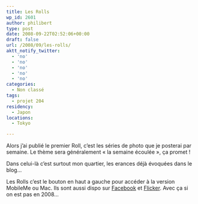 ```yaml
---
title: Les Rolls
wp_id: 2601
author: philibert
type: post
date: 2008-09-22T02:52:06+00:00
draft: false
url: /2008/09/les-rolls/
aktt_notify_twitter:
  - 'no'
  - 'no'
  - 'no'
  - 'no'
  - 'no'
categories:
  - Non classé
tags:
  - projet 204
residency:
  - Japon
locations:
  - Tokyo

---
```

Alors j&rsquo;ai publié le premier Roll, c&rsquo;est les séries de photo que je posterai par semaine. Le thème sera généralement « la semaine écoulée », ça promet !

Dans celui-là c&rsquo;est surtout mon quartier, les erances déjà évoquées dans le blog&#8230;

Les Rolls c&rsquo;est le bouton en haut a gauche pour accéder à la version MobileMe ou Mac. Ils sont aussi dispo sur <a title="Roll 1 sur Facebook" href="https://www.new.facebook.com/album.php?aid=35112&l=65145&id=569412883" target="_blank">Facebook</a> et <a title="Roll 01" href="https://https://www.flickr.com/photos/26077380@N07/" target="_blank">Flicker</a>. Avec ça si on est pas en 2008&#8230;